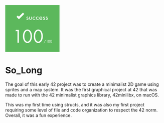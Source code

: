 ![](https://github.com/a-boring-man/So_Long/blob/main/100_score_icon.png)

# So_Long

The goal of this early 42 project was to create a minimalist 2D game using sprites and a map system. It was the first graphical project at 42 that was made to run with the 42 minimalist graphics library, 42minilibx, on macOS.

This was my first time using structs, and it was also my first project requiring some level of file and code organization to respect the 42 norm. Overall, it was a fun experience.
